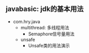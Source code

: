 ## javabasic: jdk的基本用法 
- com.hry.java
    - multithread: 多线程用法
        - Semaphore信号量用法
    - unsafe
        - Unsafe类的用法演示